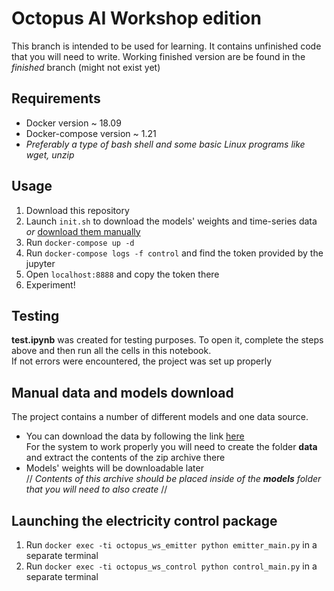 # Octopus AI Workshop edition

This branch is intended to be used for learning. It contains unfinished code that you will need to write. 
Working finished version are be found in the *finished* branch (might not exist yet) 
 

## Requirements
- Docker version ~ 18.09
- Docker-compose version ~ 1.21
- *Preferably a type of bash shell and some basic Linux programs like wget, unzip*  

## Usage
1. Download this repository
2. Launch `init.sh` to download the models' weights and time-series data _or_ [download them manually](#manual-data-and-models-download) 
3. Run `docker-compose up -d`
4. Run `docker-compose logs -f control` and find the token provided by the jupyter
5. Open `localhost:8888` and copy the token there
6. Experiment!


## Testing
**test.ipynb** was created for testing purposes. To open it, complete the steps above and then run all the cells in this notebook.  
If not errors were encountered, the project was set up properly 

## Manual data and models download
The project contains a number of different models and one data source.  
* You can download the data by following the link [here](https://archive.ics.uci.edu/ml/machine-learning-databases/00235/household_power_consumption.zip)   
For the system to work properly you will need to create the folder **data** and extract the contents of the zip archive there   
* Models' weights will be downloadable later  
// _Contents of this archive should be placed inside of the **models** folder that you will need to also create_ // 

## Launching the electricity control package
1. Run `docker exec -ti octopus_ws_emitter python emitter_main.py` in a separate terminal
2. Run `docker exec -ti octopus_ws_control python control_main.py` in a separate terminal
